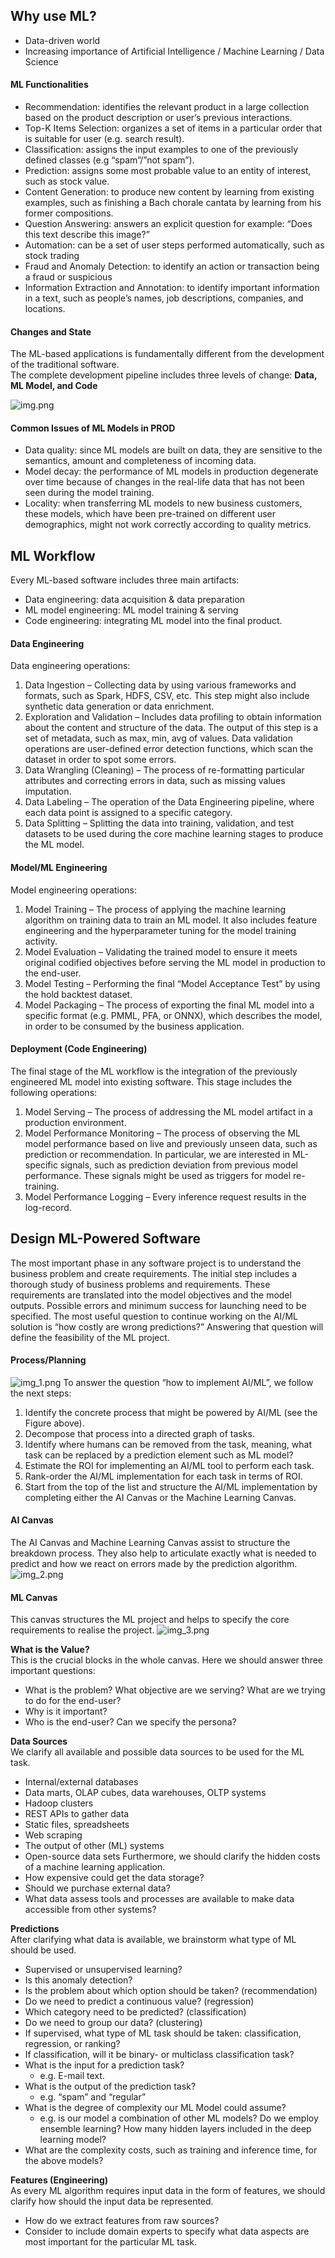 ## Why use ML?
* Data-driven world
* Increasing importance of Artificial Intelligence / Machine Learning / Data Science

#### ML Functionalities
* Recommendation: identifies the relevant product in a large collection based on the product description or user’s previous interactions.
* Top-K Items Selection: organizes a set of items in a particular order that is suitable for user (e.g. search result).
* Classification: assigns the input examples to one of the previously defined classes (e.g “spam”/”not spam”).
* Prediction: assigns some most probable value to an entity of interest, such as stock value.
* Content Generation: to produce new content by learning from existing examples, such as finishing a Bach chorale cantata by learning from his former compositions.
* Question Answering: answers an explicit question for example: “Does this text describe this image?”
* Automation: can be a set of user steps performed automatically, such as stock trading
* Fraud and Anomaly Detection: to identify an action or transaction being a fraud or suspicious
* Information Extraction and Annotation: to identify important information in a text, such as people’s names, job descriptions, companies, and locations.

#### Changes and State
The ML-based applications is fundamentally different from the development of the traditional software.<br>
The complete development pipeline includes three levels of change: **Data, ML Model, and Code** 

![img.png](img.png)

#### Common Issues of ML Models in PROD
* Data quality: since ML models are built on data, they are sensitive to the semantics, amount and completeness of incoming data.
* Model decay: the performance of ML models in production degenerate over time because of changes in the real-life data that has not been seen during the model training.
* Locality: when transferring ML models to new business customers, these models, which have been pre-trained on different user demographics, might not work correctly according to quality metrics.


## ML Workflow
Every ML-based software includes three main artifacts:<br>
* Data engineering: data acquisition & data preparation
* ML model engineering: ML model training & serving
* Code engineering: integrating ML model into the final product.

#### Data Engineering
Data engineering operations:
1. Data Ingestion – Collecting data by using various frameworks and formats, such as Spark, HDFS, CSV, etc. This step might also include synthetic data generation or data enrichment.
2. Exploration and Validation – Includes data profiling to obtain information about the content and structure of the data. The output of this step is a set of metadata, such as max, min, avg of values. Data validation operations are user-defined error detection functions, which scan the dataset in order to spot some errors.
3. Data Wrangling (Cleaning) – The process of re-formatting particular attributes and correcting errors in data, such as missing values imputation.
4. Data Labeling – The operation of the Data Engineering pipeline, where each data point is assigned to a specific category.
5. Data Splitting – Splitting the data into training, validation, and test datasets to be used during the core machine learning stages to produce the ML model.

#### Model/ML Engineering
Model engineering operations:
1. Model Training – The process of applying the machine learning algorithm on training data to train an ML model. It also includes feature engineering and the hyperparameter tuning for the model training activity.
2. Model Evaluation – Validating the trained model to ensure it meets original codified objectives before serving the ML model in production to the end-user.
3. Model Testing – Performing the final “Model Acceptance Test” by using the hold backtest dataset.
4. Model Packaging – The process of exporting the final ML model into a specific format (e.g. PMML, PFA, or ONNX), which describes the model, in order to be consumed by the business application.

#### Deployment (Code Engineering)
The final stage of the ML workflow is the integration of the previously engineered ML model into existing software. This stage includes the following operations:
1. Model Serving – The process of addressing the ML model artifact in a production environment.
2. Model Performance Monitoring – The process of observing the ML model performance based on live and previously unseen data, such as prediction or recommendation. In particular, we are interested in ML-specific signals, such as prediction deviation from previous model performance. These signals might be used as triggers for model re-training.
3. Model Performance Logging – Every inference request results in the log-record.


## Design ML-Powered Software
The most important phase in any software project is to understand the business problem and create requirements. The initial step includes a thorough study of business problems and requirements. These requirements are translated into the model objectives and the model outputs. Possible errors and minimum success for launching need to be specified. The most useful question to continue working on the AI/ML solution is “how costly are wrong predictions?” Answering that question will define the feasibility of the ML project.

#### Process/Planning
![img_1.png](img_1.png)
To answer the question “how to implement AI/ML”, we follow the next steps:
1. Identify the concrete process that might be powered by AI/ML (see the Figure above).
2. Decompose that process into a directed graph of tasks.
3. Identify where humans can be removed from the task, meaning, what task can be replaced by a prediction element such as ML model?
4. Estimate the ROI for implementing an AI/ML tool to perform each task.
5. Rank-order the AI/ML implementation for each task in terms of ROI.
6. Start from the top of the list and structure the AI/ML implementation by completing either the AI Canvas or the Machine Learning Canvas.

#### AI Canvas
The AI Canvas and Machine Learning Canvas assist to structure the breakdown process. They also help to articulate exactly what is needed to predict and how we react on errors made by the prediction algorithm.
![img_2.png](img_2.png)

#### ML Canvas
This canvas structures the ML project and helps to specify the core requirements to realise the project. 
![img_3.png](img_3.png)

**What is the Value?**<br>
This is the crucial blocks in the whole canvas. Here we should answer three important questions:
* What is the problem? What objective are we serving? What are we trying to do for the end-user?
* Why is it important?
* Who is the end-user? Can we specify the persona?

**Data Sources**<br>
We clarify all available and possible data sources to be used for the ML task.
* Internal/external databases
* Data marts, OLAP cubes, data warehouses, OLTP systems
* Hadoop clusters
* REST APIs to gather data
* Static files, spreadsheets
* Web scraping
* The output of other (ML) systems
* Open-source data sets
Furthermore, we should clarify the hidden costs of a machine learning application. 
* How expensive could get the data storage?
* Should we purchase external data?
* What data assess tools and processes are available to make data accessible from other systems?

**Predictions**<br>
After clarifying what data is available, we brainstorm what type of ML should be used. 
* Supervised or unsupervised learning?
* Is this anomaly detection?
* Is the problem about which option should be taken? (recommendation)
* Do we need to predict a continuous value? (regression)
* Which category need to be predicted? (classification)
* Do we need to group our data? (clustering)
* If supervised, what type of ML task should be taken: classification, regression, or ranking?
* If classification, will it be binary- or multiclass classification task?
* What is the input for a prediction task?
  * e.g. E-mail text.
* What is the output of the prediction task?
  * e.g. “spam” and “regular”
* What is the degree of complexity our ML Model could assume?
  * e.g. is our model a combination of other ML models? Do we employ ensemble learning? How many hidden layers included in the deep learning model?
* What are the complexity costs, such as training and inference time, for the above models?

**Features (Engineering)**<br>
As every ML algorithm requires input data in the form of features, we should clarify how should the input data be represented.
* How do we extract features from raw sources?
* Consider to include domain experts to specify what data aspects are most important for the particular ML task.

